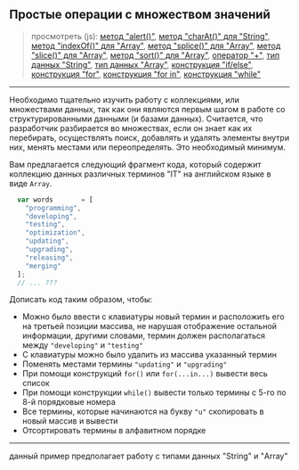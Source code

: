 ## Простые операции с множеством значений
> просмотреть (js):
[метод "alert()"](https://www.w3schools.com/jsref/met_win_alert.asp),
[метод "charAt()" для "String"](https://www.w3schools.com/jsref/jsref_trim_string.asp),
[метод "indexOf()" для "Array"](https://www.w3schools.com/jsref/jsref_indexof_array.asp),
[метод "splice()" для "Array"](https://www.w3schools.com/jsref/jsref_indexof_array.asp),
[метод "slice()" для "Array"](https://www.w3schools.com/jsref/jsref_indexof_array.asp),
[метод "sort()" для "Array"](https://www.w3schools.com/jsref/jsref_indexof_array.asp),
[оператор "+"](https://www.w3schools.com/jsref/jsref_operators.asp),
[тип данных "String"](https://www.w3schools.com/jsref/jsref_obj_string.asp),
[тип данных "Array"](https://www.w3schools.com/jsref/jsref_obj_string.asp),
[конструкция "if/else"](https://www.w3schools.com/js/js_if_else.asp),
[конструкция "for"](https://www.w3schools.com/js/js_if_else.asp),
[конструкция "for in"](https://www.w3schools.com/js/js_if_else.asp),
[конструкция "while"](https://www.w3schools.com/js/js_if_else.asp)
---

Необходимо тщательно изучить работу с коллекциями, или множествами данных, так как они являются первым шагом в работе со структурированными данными (и базами данных). Считается, что разработчик разбирается во множествах, если он знает как их перебирать, осуществлять поиск, добавлять и удалять элементы внутри них, менять местами или переопределять. Это необходимый минимум.

Вам предлагается следующий фрагмент кода, который содержит коллекцию данных различных терминов "IT" на английском языке в виде ```Array```.

```javascript
  var words       = [
    "programming",
    "developing",
    "testing",
    "optimization",
    "updating",
    "upgrading",
    "releasing",
    "merging"
  ];
  // ... ???
```
Дописать код таким образом, чтобы:
* Можно было ввести с клавиатуры новый термин и расположить его на третьей позиции массива, не нарушая отображение остальной информации, другими словами, термин должен располагаться между ```"developing"``` и ```"testing"```
* С клавиатуры можно было удалить из массива указанный термин
* Поменять местами термины ```"updating"``` и ```"upgrading"```
* При помощи конструкций ```for()``` или ```for(...in...)``` вывести весь список
* При помощи конструкции ```while()``` вывести только термины с 5-го по 8-й порядковые номера
* Все термины, которые начинаются на букву ```"u"``` скопировать в новый массив и вывести
* Отсортировать термины в алфавитном порядке

---

данный пример предполагает работу с типами данных "String" и "Array"
